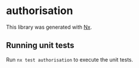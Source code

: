 # authorisation

This library was generated with [Nx](https://nx.dev).

## Running unit tests

Run `nx test authorisation` to execute the unit tests.
